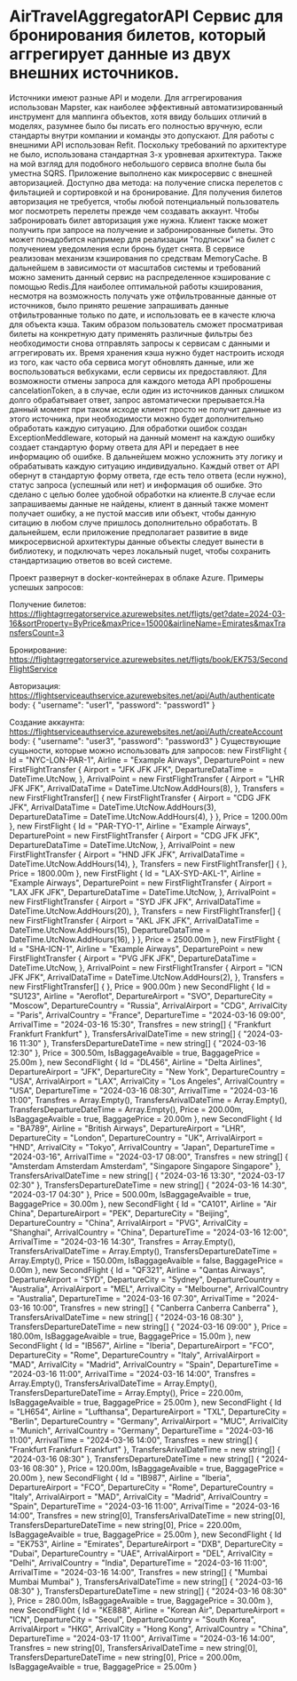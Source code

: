 # AirTravelAggregatorAPI Сервис для бронирования билетов, который аггрегирует данные из двух внешних источников.
Источники имеют разные API и модели. Для аггрегирования использован Mapster, как наиболее эффективный автоматизированный инструмент для маппинга объектов, хотя ввиду больших отличий в моделях, разумнее было бы писать его полностью вручную, если стандарты внутри компании и команды это допускают. Для работы с внешними API использован Refit.
Поскольку требований по архитектуре не было, использована стандартная 3-х уровневая архитектура. Также на мой взгляд для подобного небольшого сервиса вполне была бы уместна SQRS.
Приложение выполнено как микросервис с внешней авторизацией.
    Доступно два метода: на получение списка перелетов с фильтацией и сортировкой и на бронирование.
Для получения билетов авторизация не требуется, чтобы любой потенциальный пользователь мог посмотреть перелеты прежде чем создавать аккаунт.
Чтобы забронировать билет авторизация уже нужна. Клиент также может получить при запросе на получение и забронированные билеты. Это может понадобится например для реализации "подписки" на билет с получением уведомления если бронь будет снята.
    В сервисе реализован механизм кэширования по средствам MemoryCache. В дальнейшем в зависимости от масштабов системы и требований можно заменить данный сервис на распределенное кэширование с помощью Redis.Для наиболее оптимальной работы кэширования, несмотря на возможность получать уже отфильтрованные данные от источников, было принято решение запрашивать данные отфильтрованные только по дате, и использовать ее в качесте ключа для объекта кэша.
Таким образом пользователь сможет просматривая билеты на конкретную дату применять различные фильтры без необходимости снова отправлять запросы к сервисам с данными и аггрегировать их. 
Время хранения кэша нужно будет настроить исходя из того, как часто оба сервиса могут обновлять данные, или же воспользоваться вебхуками, если сервисы их предоставляют. 
    Для возможности отмены запроса для каждого метода API проброшены cancelationToken, а в случае, если один из источников данных слишком долго обрабатывает ответ, запрос автоматически прерывается.На данный момент при таком исходе клиент просто не получит данные из этого источника, при необходимости можно будет дополнительно обработать каждую ситуацию.
    Для обработки ошибок создан ExceptionMeddleware, который на данный момент на каждую ошибку создает стандартую форму ответа для API и передает в нее информацию об ошибке. В дальнейшем можно усложнить эту логику и обрабатывать каждую ситуацию индивидуально.
Каждый ответ от API обернут в стандартую форму ответа, где есть тело ответа (если нужно), статус запроса (успешный или нет) и информация об ошибке. Это сделано с целью более удобной обработки на клиенте.В случае если запрашиваемы данные не найдены, клиент в данный также момент получает ошибку, а не пустой массив или объект, чтобы данную ситацию в любом случе пришлось дополнительно обработать.
    В дальнейшем, если приложение предполагает развитие в виде микросервисной архитектуры данные объекты следует вынести в библиотеку, и подключать через локальный nuget, чтобы сохранить стандартизацию ответов во всей системе.

Проект развернут в docker-контейнерах в облаке Azure.
Примеры успешых запросов:

Получение билетов:
https://flightagrregatorservice.azurewebsites.net/fligts/get?date=2024-03-16&sortProperty=ByPrice&maxPrice=15000&airlineName=Emirates&maxTransfersCount=3

Бронирование:
https://flightagrregatorservice.azurewebsites.net/fligts/book/EK753/SecondFlightService

Авторизация:
https://flightserviceauthservice.azurewebsites.net/api/Auth/authenticate
body: 
{
    "username": "user1",
    "password": "password1"
}

Создание аккаунта: 
    https://flightserviceauthservice.azurewebsites.net/api/Auth/createAccount 
    body:
    { 
        "username": "user3", 
        "password": "password3"
    }
Существующие сущьности, которые можно использовать для запросов:
                new FirstFlight
                {
                    Id = "NYC-LON-PAR-1",
                    Airline = "Example Airways",
                    DeparturePoint = new FirstFlightTransfer
                    {
                        Airport = "JFK JFK JFK",
                        DepartureDataTime = DateTime.UtcNow,
                    },
                    ArrivalPoint = new FirstFlightTransfer
                    {
                        Airport = "LHR JFK JFK",
                        ArrivalDataTime = DateTime.UtcNow.AddHours(8),
                    },
                    Transfers = new FirstFlightTransfer[]
                    {
                        new FirstFlightTransfer
                        {
                            Airport = "CDG JFK JFK",
                            ArrivalDataTime = DateTime.UtcNow.AddHours(3),
                            DepartureDataTime = DateTime.UtcNow.AddHours(4),
                        }
                    },
                    Price = 1200.00m
                },
               new FirstFlight
               {
                   Id = "PAR-TYO-1",
                   Airline = "Example Airways",
                   DeparturePoint = new FirstFlightTransfer
                   {
                       Airport = "CDG JFK JFK",
                       DepartureDataTime = DateTime.UtcNow,
                   },
                   ArrivalPoint = new FirstFlightTransfer
                   {
                       Airport = "HND JFK JFK",
                       ArrivalDataTime = DateTime.UtcNow.AddHours(14),
                   },
                   Transfers = new FirstFlightTransfer[] { },
                   Price = 1800.00m
               },
               new FirstFlight
               {
                   Id = "LAX-SYD-AKL-1",
                   Airline = "Example Airways",
                   DeparturePoint = new FirstFlightTransfer
                   {
                       Airport = "LAX JFK JFK",
                       DepartureDataTime = DateTime.UtcNow,
                   },
                   ArrivalPoint = new FirstFlightTransfer
                   {
                       Airport = "SYD JFK JFK",
                       ArrivalDataTime = DateTime.UtcNow.AddHours(20),
                   },
                   Transfers = new FirstFlightTransfer[]
                    {
                        new FirstFlightTransfer
                        {
                            Airport = "AKL JFK JFK",
                            ArrivalDataTime = DateTime.UtcNow.AddHours(15),
                            DepartureDataTime = DateTime.UtcNow.AddHours(16),
                        }
                    },
                   Price = 2500.00m
               },
               new FirstFlight
               {
                   Id = "SHA-ICN-1",
                   Airline = "Example Airways",
                   DeparturePoint = new FirstFlightTransfer
                   {
                       Airport = "PVG JFK JFK",
                       DepartureDataTime = DateTime.UtcNow,
                   },
                   ArrivalPoint = new FirstFlightTransfer
                   {
                       Airport = "ICN JFK JFK",
                       ArrivalDataTime = DateTime.UtcNow.AddHours(2),
                   },
                   Transfers = new FirstFlightTransfer[] { },
                   Price = 900.00m
               }
               new SecondFlight
                {
                    Id = "SU123",
                    Airline = "Aeroflot",
                    DepartureAirport = "SVO",
                    DepartureCity = "Moscow",
                    DepartureCountry = "Russia",
                    ArrivalAirport = "CDG",
                    ArrivalCity = "Paris",
                    ArrivalCountry = "France",
                    DepartureTime = "2024-03-16 09:00",
                    ArrivalTime = "2024-03-16 15:30",
                    Transfres = new string[] { "Frankfurt Frankfurt Frankfurt" },
                    TransfersArivalDateTime = new string[] { "2024-03-16 11:30" },
                    TransfersDepartureDateTime = new string[] { "2024-03-16 12:30" },
                    Price = 300.50m,
                    IsBaggageAvaible = true,
                    BaggagePrice = 25.00m
                },
                new SecondFlight
                {
                    Id = "DL456",
                    Airline = "Delta Airlines",
                    DepartureAirport = "JFK",
                    DepartureCity = "New York",
                    DepartureCountry = "USA",
                    ArrivalAirport = "LAX",
                    ArrivalCity = "Los Angeles",
                    ArrivalCountry = "USA",
                    DepartureTime = "2024-03-16 08:30",
                    ArrivalTime = "2024-03-16 11:00",
                    Transfres = Array.Empty<string>(),
                    TransfersArivalDateTime = Array.Empty<string>(),
                    TransfersDepartureDateTime = Array.Empty<string>(),
                    Price = 200.00m,
                    IsBaggageAvaible = true,
                    BaggagePrice = 20.00m
                },
                new SecondFlight
                {
                    Id = "BA789",
                    Airline = "British Airways",
                    DepartureAirport = "LHR",
                    DepartureCity = "London",
                    DepartureCountry = "UK",
                    ArrivalAirport = "HND",
                    ArrivalCity = "Tokyo",
                    ArrivalCountry = "Japan",
                    DepartureTime = "2024-03-16",
                    ArrivalTime = "2024-03-17 08:00",
                    Transfres = new string[] { "Amsterdam Amsterdam Amsterdam", "Singapore Singapore Singapore" },
                    TransfersArivalDateTime = new string[] { "2024-03-16 13:30", "2024-03-17 02:30" },
                    TransfersDepartureDateTime = new string[] { "2024-03-16 14:30", "2024-03-17 04:30" },
                    Price = 500.00m,
                    IsBaggageAvaible = true,
                    BaggagePrice = 30.00m
                },
                new SecondFlight
                {
                    Id = "CA101",
                    Airline = "Air China",
                    DepartureAirport = "PEK",
                    DepartureCity = "Beijing",
                    DepartureCountry = "China",
                    ArrivalAirport = "PVG",
                    ArrivalCity = "Shanghai",
                    ArrivalCountry = "China",
                    DepartureTime = "2024-03-16 12:00",
                    ArrivalTime = "2024-03-16 14:30",
                    Transfres = Array.Empty<string>(),
                    TransfersArivalDateTime = Array.Empty<string>(),
                    TransfersDepartureDateTime = Array.Empty<string>(),
                    Price = 150.00m,
                    IsBaggageAvaible = false,
                    BaggagePrice = 0.00m
                },
                new SecondFlight
                {
                    Id = "QF321",
                    Airline = "Qantas Airways",
                    DepartureAirport = "SYD",
                    DepartureCity = "Sydney",
                    DepartureCountry = "Australia",
                    ArrivalAirport = "MEL",
                    ArrivalCity = "Melbourne",
                    ArrivalCountry = "Australia",
                    DepartureTime = "2024-03-16 07:30",
                    ArrivalTime = "2024-03-16 10:00",
                    Transfres = new string[] { "Canberra Canberra Canberra" },
                    TransfersArivalDateTime = new string[] { "2024-03-16 08:30" },
                    TransfersDepartureDateTime = new string[] { "2024-03-16 09:00" },
                    Price = 180.00m,
                    IsBaggageAvaible = true,
                    BaggagePrice = 15.00m
                },
                new SecondFlight
                {
                    Id = "IB567",
                    Airline = "Iberia",
                    DepartureAirport = "FCO",
                    DepartureCity = "Rome",
                    DepartureCountry = "Italy",
                    ArrivalAirport = "MAD",
                    ArrivalCity = "Madrid",
                    ArrivalCountry = "Spain",
                    DepartureTime = "2024-03-16 11:00",
                    ArrivalTime = "2024-03-16 14:00",
                    Transfres = Array.Empty<string>(),
                    TransfersArivalDateTime = Array.Empty<string>(),
                    TransfersDepartureDateTime = Array.Empty<string>(),
                    Price = 220.00m,
                    IsBaggageAvaible = true,
                    BaggagePrice = 25.00m
                },
                new SecondFlight
                {
                    Id = "LH654",
                    Airline = "Lufthansa",
                    DepartureAirport = "TXL",
                    DepartureCity = "Berlin",
                    DepartureCountry = "Germany",
                    ArrivalAirport = "MUC",
                    ArrivalCity = "Munich",
                    ArrivalCountry = "Germany",
                    DepartureTime = "2024-03-16 11:00",
                    ArrivalTime = "2024-03-16 14:00",
                    Transfres = new string[] { "Frankfurt Frankfurt Frankfurt" },
                    TransfersArivalDateTime = new string[] { "2024-03-16 08:30" },
                    TransfersDepartureDateTime = new string[] { "2024-03-16 08:30" },
                    Price = 120.00m,
                    IsBaggageAvaible = true,
                    BaggagePrice = 20.00m
                },
                new SecondFlight
                {
                    Id = "IB987",
                    Airline = "Iberia",
                    DepartureAirport = "FCO",
                    DepartureCity = "Rome",
                    DepartureCountry = "Italy",
                    ArrivalAirport = "MAD",
                    ArrivalCity = "Madrid",
                    ArrivalCountry = "Spain",
                    DepartureTime = "2024-03-16 11:00",
                    ArrivalTime = "2024-03-16 14:00",
                    Transfres = new string[0],
                    TransfersArivalDateTime = new string[0],
                    TransfersDepartureDateTime = new string[0],
                    Price = 220.00m,
                    IsBaggageAvaible = true,
                    BaggagePrice = 25.00m
                },
                new SecondFlight
                {
                    Id = "EK753",
                    Airline = "Emirates",
                    DepartureAirport = "DXB",
                    DepartureCity = "Dubai",
                    DepartureCountry = "UAE",
                    ArrivalAirport = "DEL",
                    ArrivalCity = "Delhi",
                    ArrivalCountry = "India",
                    DepartureTime = "2024-03-16 11:00",
                    ArrivalTime = "2024-03-16 14:00",
                    Transfres = new string[] { "Mumbai Mumbai Mumbai" },
                    TransfersArivalDateTime = new string[] { "2024-03-16 08:30" },
                    TransfersDepartureDateTime = new string[] { "2024-03-16 08:30" },
                    Price = 280.00m,
                    IsBaggageAvaible = true,
                    BaggagePrice = 30.00m
                },
                new SecondFlight
                {
                    Id = "KE888",
                    Airline = "Korean Air",
                    DepartureAirport = "ICN",
                    DepartureCity = "Seoul",
                    DepartureCountry = "South Korea",
                    ArrivalAirport = "HKG",
                    ArrivalCity = "Hong Kong",
                    ArrivalCountry = "China",
                    DepartureTime = "2024-03-17 11:00",
                    ArrivalTime = "2024-03-16 14:00",
                    Transfres = new string[0],
                    TransfersArivalDateTime = new string[0],
                    TransfersDepartureDateTime = new string[0],
                    Price = 200.00m,
                    IsBaggageAvaible = true,
                    BaggagePrice = 25.00m
                }
